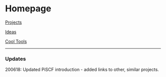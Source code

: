 # Homepage

[Projects](https://p3bm.github.io/pages/projects)

[Ideas](https://p3bm.github.io/pages/ideas)

[Cool Tools](https://p3bm.github.io/pages/cool-tools)

---

### Updates

200618: Updated PiSCF introduction - added links to other, similar projects.
